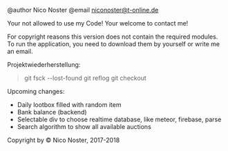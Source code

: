 @author Nico Noster
@email niconoster@t-online.de

Your not allowed to use my Code!
Your welcome to contact me!

For copyright reasons this version does not contain the required modules.
To run the application, you need to download them by yourself or write me an email.

Projektwiederherstellung:
>git fsck --lost-found
>git reflog
>git checkout <commit>

Upcoming changes:
- Daily lootbox filled with random item
- Bank balance (backend)
- Selectable div to choose realtime database, like meteor, firebase, parse
- Search algorithm to show all available auctions

Copyright by © Nico Noster, 2017-2018
